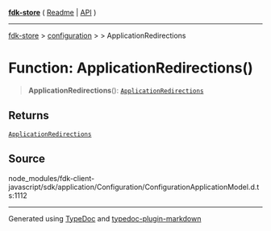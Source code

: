 [**fdk-store**](../../../README.md) ( [Readme](../../../README.md) \| [API](../../../API.md) )

---

[fdk-store](../../../API.md) > [configuration](../../README.md) > [<internal>](../README.md) > ApplicationRedirections

# Function: ApplicationRedirections()

> **ApplicationRedirections**(): [`ApplicationRedirections`](../type-aliases/type-alias.ApplicationRedirections.md)

## Returns

[`ApplicationRedirections`](../type-aliases/type-alias.ApplicationRedirections.md)

## Source

node_modules/fdk-client-javascript/sdk/application/Configuration/ConfigurationApplicationModel.d.ts:1112

---

Generated using [TypeDoc](https://typedoc.org/) and [typedoc-plugin-markdown](https://www.npmjs.com/package/typedoc-plugin-markdown)
